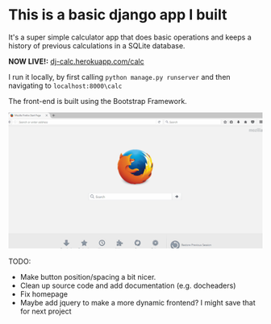 # This is a basic django app I built
It's a super simple calculator app that does basic operations and keeps a history of previous calculations in a SQLite database.

**NOW LIVE!:** [dj-calc.herokuapp.com/calc](dj-calc.herokuapp.com/calc)

I run it locally, by first calling `python manage.py runserver` and then navigating to `localhost:8000\calc`

The front-end is built using the Bootstrap Framework.

![](calc_demo.gif)

TODO:
* Make button position/spacing a bit nicer.
* Clean up source code and add documentation (e.g. docheaders)
* Fix homepage
* Maybe add jquery to make a more dynamic frontend? I might save that for next project
